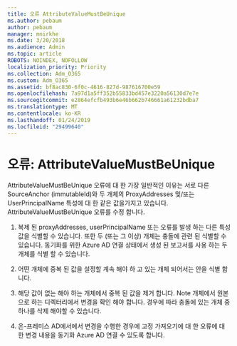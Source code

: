 ```yaml
---
title: 오류 AttributeValueMustBeUnique
ms.author: pebaum
author: pebaum
manager: mnirkhe
ms.date: 3/20/2018
ms.audience: Admin
ms.topic: article
ROBOTS: NOINDEX, NOFOLLOW
localization_priority: Priority
ms.collection: Adm_O365
ms.custom: Adm_O365
ms.assetid: bf8ac830-6f0c-4616-827d-987616700e59
ms.openlocfilehash: 7a97d1a5ff352b55833bd457e3220a56130d7e7e
ms.sourcegitcommit: e2864efcfb493b6e46b662b746661a61232bdba7
ms.translationtype: MT
ms.contentlocale: ko-KR
ms.lasthandoff: 01/24/2019
ms.locfileid: "29499640"
---
```

# <a name="error-attributevaluemustbeunique"></a>오류: AttributeValueMustBeUnique

AttributeValueMustBeUnique 오류에 대 한 가장 일반적인 이유는 서로 다른 SourceAnchor (immutableId)와 두 개체의 ProxyAddresses 및/또는 UserPrincipalName 특성에 대 한 같은 값을가지고 있습니다. AttributeValueMustBeUnique 오류를 수정 합니다.
  
1. 복제 된 proxyAddresses, userPrincipalName 또는 오류를 발생 하는 다른 특성 값을 식별할 수 있습니다. 또한 두 (또는 그 이상) 개체는 충돌에 관련 된 식별할 수 있습니다. 동기화를 위한 Azure AD 연결 상태에서 생성 된 보고서를 사용 하는 두 개체를 식별 할 수 있습니다.
    
2. 어떤 개체에 중복 된 값을 설정할 계속 해야 하 고 있는 개체 되어서는 안을 식별 합니다.
    
3. 해당 값이 없는 해야 하는 개체에서 중복 된 값을 제거 합니다. Note 개체에서 원본으로 하는 디렉터리에서 변경을 확인 해야 합니다. 경우에 따라 충돌에 있는 개체 중 하나를 삭제 해야할 수 있습니다.
    
4. 온-프레미스 AD에서에서 변경을 수행한 경우에 고정 가져오기에 대 한 오류에 대 한 변경 내용을 동기화 Azure AD 연결 수 있도록 합니다.
    

